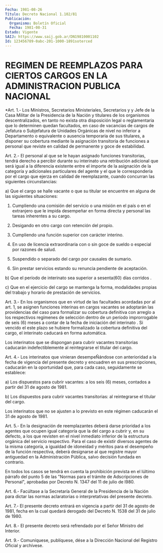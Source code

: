```yaml
---
Fecha: 1981-08-26
Título: Decreto Nacional 1.102/81
Publicación:
  Organismo: Boletín Oficial
  Fecha: 1981-08-31
Estado: Vigente
SAIJ: https://www.saij.gob.ar/DN19810001102
Id: 123456789-0abc-201-1000-1891soterced
---
```

# REGIMEN DE REEMPLAZOS PARA CIERTOS CARGOS EN LA ADMINISTRACION PUBLICA NACIONAL

<a id="1"></a>
*Art. 1.- Los Ministros, Secretarios Ministeriales, Secretarios y  y  Jefe  de  la  Casa  Militar  de la Presidencia de la Nación y titulares de los organismos descentralizados,  en  tanto  no exista otra  disposición  legal  o  reglamentaria que lo determinen quedan facultados,  en  caso  de  vacancias    de  cargos  de  Jefatura  o Subjefatura  de  Unidades  Orgánicas  de  nivel    no   inferior  a Departamento o equivalente o ausencia temporaria de sus  titulares, a  disponer  su  cobertura  mediante  la asignación transitoria  de funciones a personal que reviste en calidad  de  permanente  y goce de estabilidad.

<a id="2"></a>
Art.  2.-  El  personal  al que se le hayan asignado funciones transitorias, tendrá derecho a  percibir  durante su interinato una retribución  adicional  que  será  igual a la diferencia  existente entre el importe de la asignación de  la  categoría  y  adicionales particulares  del  agente  y el que le correspondería por el  cargo que  ejerza  en  calidad  de  reemplazante,  cuando  concurran  las siguientes circunstancias:

a) Que el cargo se halle vacante  o que su titular se encuentre en alguna de las siguientes situaciones:

1. Cumpliendo una comisión del servicio  o una misión en el país o en  el  extranjero  que  le impida desempeñar en  forma  directa  y personal las tareas inherentes a su cargo.

2.  Desigando  en  otro  cargo    con  retención  del  propio.

3.  Cumpliendo  una función superior  con  carácter  interino.

4. En uso de licencia  extraordinaria  con  o sin goce de sueldo o especial por razones de salud.

5.  Suspendido o separado del cargo por causales  de  sumario.

6.  Sin   prestar  servicios  estando  su  renuncia  pendiente  de aceptación.

b) Que el  período  de  interinato sea superior a sesenta(60) días corridos .

c) Que en el ejercicio del cargo se mantenga la forma, modalidades  propias  del  trabajo   y  horario  de  prestación  de servicios.

<a id="3"></a>
Art.  3.-  En  los  organismos que en virtud de las facultades acordadas por al art. 1, se  asignen  funciones interinas en cargos vacantes se adoptarán las providencias  del caso para formalizar su cobertura  definitiva  con arreglo a los respectivos  regímenes  de selección dentro de un período  improrrogable  de  seis (6) meses a contar  de  la fecha de iniciación del interinato . Si  vencido  el este plazo se  hubiere  formalizado  la  cobertura  definitiva  del cargo, el interinato caducará en forma automática.

Los interinatos que se dispongan para cubrir vacantes transitorias    caducarán   indefectiblemente  al  reintegrarse  el titular del cargo.

<a id="4"></a>
Art.  4.-  Los  interinatos  que  vinieran  desempeÑándose con anterioridad  a  la  fecha  de  vigencia  del  presente  decreto  y encuadren en sus  prescripciones, caducarán en la oportunidad  que, para cada caso, seguidamente se establece:

a)  Los  dispuestos  para  cubrir  vacantes: a los seis (6) meses, contados a partir del 31 de agosto de 1981.

b)  Los  dispuestos  para  cubrir  vacantes    transitorias:    al reintegrarse el titular del cargo.

Los  interinatos  que  no se ajusten a lo previsto en este régimen caducarán el 31 de agosto de 1981.

<a id="5"></a>
Art.  5.-  En  la  designación  de  reemplazantes deberá darse prioridad  a  los  agentes que ocupen igual categoría  que  la  del cargo a cubrir y, en  su  defecto,  a  los que revisten en el nivel inmediato  inferior  de  la  estructura  orgánica    del   servicio respectivo. Para  el caso de existir diversos agentes de la  misma categoría, a igualdad  de  idoneidad y méritos para el desempeño de la función respectiva, deberá  designarse  al  que  registre  mayor antiguedad en la Administración Pública, salvo decisión fundada  en contrario.

En  todos los casos se tendrá en cuenta la prohibición prevista en el lúltimo  párrafo  del  punto 5 de las "Normas para el trámite de Adscripciones de Personal",  aprobadas  por  Decreto N. 1347 del 11 de julio de l980.

<a id="6"></a>
Art. 6.- Facúltase a la Secretaría General de la Presidencia de la Nación  para  dictar  las  normas aclaratorias o interpretativas del presente decreto.

<a id="7"></a>
Art.  7.- El presente decreto entrará en vigencia a partir del 31 de agosto  de  1981,  fecha  en  la  cual  quedará  derogado del Decreto  N. 1538 del 31 de julio de 1980.

<a id="8"></a>
Art.  8.-  El  presente  decreto  será refrendado por el Señor Ministro del lnterior.

<a id="9"></a>
Art. 9.- Comuníquese, publíquese, dése a la Dirección Nacional del Registro Oficial y archívese.